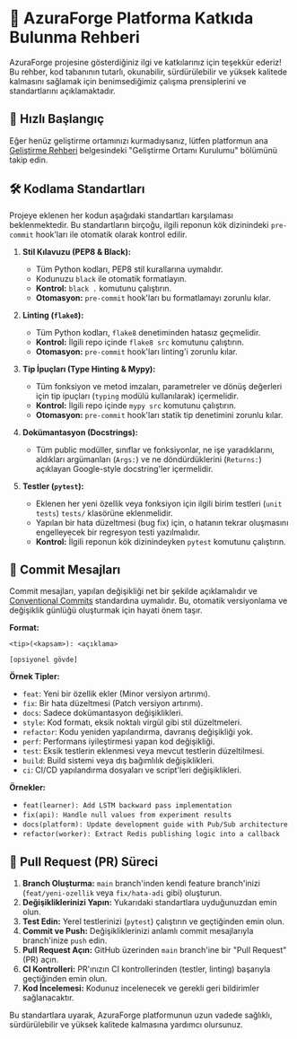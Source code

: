 # 🤝 AzuraForge Platforma Katkıda Bulunma Rehberi

AzuraForge projesine gösterdiğiniz ilgi ve katkılarınız için teşekkür ederiz! Bu rehber, kod tabanının tutarlı, okunabilir, sürdürülebilir ve yüksek kalitede kalmasını sağlamak için benimsediğimiz çalışma prensiplerini ve standartlarını açıklamaktadır.

## 🚀 Hızlı Başlangıç

Eğer henüz geliştirme ortamınızı kurmadıysanız, lütfen platformun ana [Geliştirme Rehberi](./DEVELOPMENT_GUIDE.md) belgesindeki "Geliştirme Ortamı Kurulumu" bölümünü takip edin.

## 🛠️ Kodlama Standartları

Projeye eklenen her kodun aşağıdaki standartları karşılaması beklenmektedir. Bu standartların birçoğu, ilgili reponun kök dizinindeki `pre-commit` hook'ları ile otomatik olarak kontrol edilir.

1.  **Stil Kılavuzu (PEP8 & Black):**
    *   Tüm Python kodları, PEP8 stil kurallarına uymalıdır.
    *   Kodunuzu `black` ile otomatik formatlayın.
    *   **Kontrol:** `black .` komutunu çalıştırın.
    *   **Otomasyon:** `pre-commit` hook'ları bu formatlamayı zorunlu kılar.

2.  **Linting (`flake8`):**
    *   Tüm Python kodları, `flake8` denetiminden hatasız geçmelidir.
    *   **Kontrol:** İlgili repo içinde `flake8 src` komutunu çalıştırın.
    *   **Otomasyon:** `pre-commit` hook'ları linting'i zorunlu kılar.

3.  **Tip İpuçları (Type Hinting & Mypy):**
    *   Tüm fonksiyon ve metod imzaları, parametreler ve dönüş değerleri için tip ipuçları (`typing` modülü kullanılarak) içermelidir.
    *   **Kontrol:** İlgili repo içinde `mypy src` komutunu çalıştırın.
    *   **Otomasyon:** `pre-commit` hook'ları statik tip denetimini zorunlu kılar.

4.  **Dokümantasyon (Docstrings):**
    *   Tüm public modüller, sınıflar ve fonksiyonlar, ne işe yaradıklarını, aldıkları argümanları (`Args:`) ve ne döndürdüklerini (`Returns:`) açıklayan Google-style docstring'ler içermelidir.

5.  **Testler (`pytest`):**
    *   Eklenen her yeni özellik veya fonksiyon için ilgili birim testleri (`unit tests`) `tests/` klasörüne eklenmelidir.
    *   Yapılan bir hata düzeltmesi (bug fix) için, o hatanın tekrar oluşmasını engelleyecek bir regresyon testi yazılmalıdır.
    *   **Kontrol:** İlgili reponun kök dizinindeyken `pytest` komutunu çalıştırın.

## 📝 Commit Mesajları

Commit mesajları, yapılan değişikliği net bir şekilde açıklamalıdır ve [Conventional Commits](https://www.conventionalcommits.org/en/v1.0.0/) standardına uymalıdır. Bu, otomatik versiyonlama ve değişiklik günlüğü oluşturmak için hayati önem taşır.

**Format:**
```
<tip>(<kapsam>): <açıklama>

[opsiyonel gövde]
```

**Örnek Tipler:**
*   `feat`: Yeni bir özellik ekler (Minor versiyon artırımı).
*   `fix`: Bir hata düzeltmesi (Patch versiyon artırımı).
*   `docs`: Sadece dokümantasyon değişiklikleri.
*   `style`: Kod formatı, eksik noktalı virgül gibi stil düzeltmeleri.
*   `refactor`: Kodu yeniden yapılandırma, davranış değişikliği yok.
*   `perf`: Performans iyileştirmesi yapan kod değişikliği.
*   `test`: Eksik testlerin eklenmesi veya mevcut testlerin düzeltilmesi.
*   `build`: Build sistemi veya dış bağımlılık değişiklikleri.
*   `ci`: CI/CD yapılandırma dosyaları ve script'leri değişiklikleri.

**Örnekler:**
*   `feat(learner): Add LSTM backward pass implementation`
*   `fix(api): Handle null values from experiment results`
*   `docs(platform): Update development guide with Pub/Sub architecture`
*   `refactor(worker): Extract Redis publishing logic into a callback`

## 🔄 Pull Request (PR) Süreci

1.  **Branch Oluşturma:** `main` branch'inden kendi feature branch'inizi (`feat/yeni-ozellik` veya `fix/hata-adi` gibi) oluşturun.
2.  **Değişikliklerinizi Yapın:** Yukarıdaki standartlara uyduğunuzdan emin olun.
3.  **Test Edin:** Yerel testlerinizi (`pytest`) çalıştırın ve geçtiğinden emin olun.
4.  **Commit ve Push:** Değişikliklerinizi anlamlı commit mesajlarıyla branch'inize `push` edin.
5.  **Pull Request Açın:** GitHub üzerinden `main` branch'ine bir "Pull Request" (PR) açın.
6.  **CI Kontrolleri:** PR'ınızın CI kontrollerinden (testler, linting) başarıyla geçtiğinden emin olun.
7.  **Kod İncelemesi:** Kodunuz incelenecek ve gerekli geri bildirimler sağlanacaktır.

Bu standartlara uyarak, AzuraForge platformunun uzun vadede sağlıklı, sürdürülebilir ve yüksek kalitede kalmasına yardımcı olursunuz.

